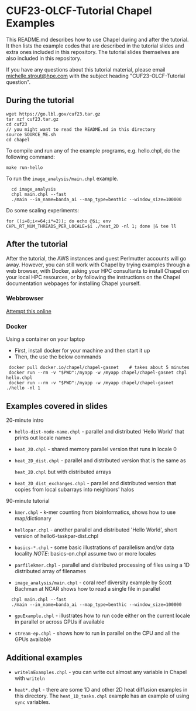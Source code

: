 # CUF23-OLCF-Tutorial Chapel Examples

This README.md describes how to use Chapel during and after the tutorial.
It then lists the example codes that are described in the tutorial slides
and extra ones included in this repository.  The tutorial slides themselves
are also included in this repository.

If you have any questions about this tutorial material, please email
michelle.strout@hpe.com with the subject heading "CUF23-OLCF-Tutorial question".

## During the tutorial

```
wget https://go.lbl.gov/cuf23.tar.gz
tar xzf cuf23.tar.gz
cd cuf23
// you might want to read the README.md in this directory
source SOURCE_ME.sh
cd chapel
```

To compile and run any of the example programs, e.g. hello.chpl, do the following command:
```
make run-hello
```

To run the `image_analysis/main.chpl` example.
```
  cd image_analysis
  chpl main.chpl --fast
  ./main --in_name=banda_ai --map_type=benthic --window_size=100000
```

Do some scaling experiments:
```
for ((i=8;i<=64;i*=2)); do echo @$i; env CHPL_RT_NUM_THREADS_PER_LOCALE=$i ./heat_2D -nl 1; done |& tee ll
```

## After the tutorial

After the tutorial, the AWS instances and guest Perlmutter accounts will
go away.  However, you can still work with Chapel by trying examples
through a web browser, with Docker, asking your HPC consultants to install
Chapel on your local HPC resources, or by following the instructions
on the Chapel documentation webpages for installing Chapel yourself.

### Webbrowser
[Attempt this online](https://ato.pxeger.com/run?1=m70sOSOxIDVnwYKlpSVpuhY7y4syS1Jz8jSUPFJzcvJ1FMrzi3JSFJU0rSHyUGUw5QA)

### Docker
Using a container on your laptop
- First, install docker for your machine and then start it up
- Then, the use the below commands
```
 docker pull docker.io/chapel/chapel-gasnet    # takes about 5 minutes
 docker run --rm -v "$PWD":/myapp -w /myapp chapel/chapel-gasnet chpl hello.chpl
 docker run --rm -v "$PWD":/myapp -w /myapp chapel/chapel-gasnet ./hello -nl 1
```


## Examples covered in slides

20-minute intro
- `hello-dist-node-name.chpl` - parallel and distributed 'Hello World' that prints out locale names

- `heat_2D.chpl` - shared memory parallel version that runs in locale 0

- `heat_2D_dist.chpl` - parallel and distributed version that is the same as

  `heat_2D.chpl` but with distributed arrays

- `heat_2D_dist_exchanges.chpl` - parallel and distributed version that copies from local subarrays into neighbors' halos


90-minute tutorial
- `kmer.chpl` - k-mer counting from bioinformatics, shows how to use map/dictionary

- `hellopar.chpl` - another parallel and distributed 'Hello World', short version of
  hello6-taskpar-dist.chpl

- `basics-*.chpl` - some basic illustrations of parallelism and/or data locality
  *NOTE*: basics-on.chpl assume two or more locales

- `parfilekmer.chpl` - parallel and distributed processing of files using a 1D distributed
  array of filenames

- `image_analysis/main.chpl` - coral reef diversity example by Scott Bachman at NCAR
  shows how to read a single file in parallel
```
  chpl main.chpl --fast
  ./main --in_name=banda_ai --map_type=benthic --window_size=100000
```

- `gpuExample.chpl` - illustrates how to run code either on the current locale in
  parallel or across GPUs if available

- `stream-ep.chpl` - shows how to run in parallel on the CPU and all the GPUs available

## Additional examples

- `writelnExamples.chpl` - you can write out almost any variable in Chapel with `writeln`

- `heat*.chpl` - there are some 1D and other 2D heat diffusion examples in this
   directory.  The `heat_1D_tasks.chpl` example has an example of using `sync` variables.
